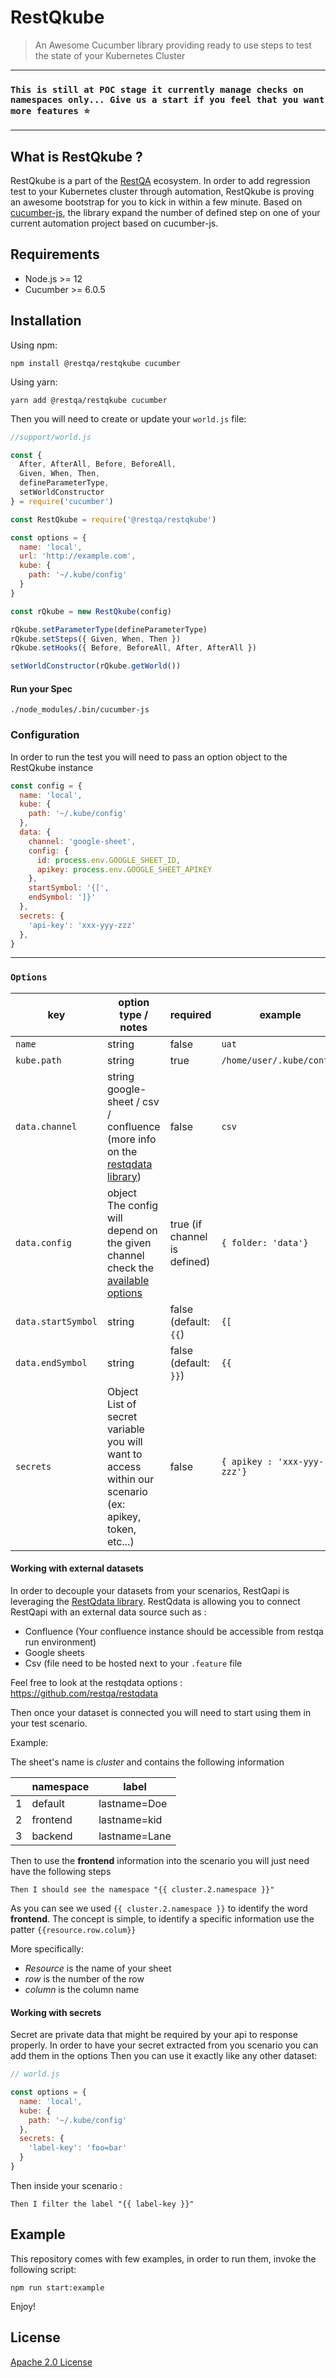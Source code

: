 # RestQkube

> An Awesome Cucumber library providing ready to use steps to test the state of your Kubernetes Cluster

---
### `This is still at POC stage it currently manage checks on namespaces only... Give us a start if you feel that you want more features ⭐️`
---

## What is RestQkube ?

RestQkube is a part of the [RestQA](https://restqa.io) ecosystem.
In order to add regression test to your Kubernetes cluster  through automation, RestQkube is proving an awesome bootstrap for you to kick in within a few minute.
Based on [cucumber-js](https://github.com/cucumber/cucumber-js), the library expand the number of defined step on one of your current automation project based on cucumber-js.

## Requirements

* Node.js >= 12
* Cucumber >= 6.0.5

## Installation

Using npm:

```
npm install @restqa/restqkube cucumber
```

Using yarn:

```
yarn add @restqa/restqkube cucumber
```

Then you will need to create or update your `world.js` file:

```js
//support/world.js

const {
  After, AfterAll, Before, BeforeAll,
  Given, When, Then,
  defineParameterType,
  setWorldConstructor
} = require('cucumber')

const RestQkube = require('@restqa/restqkube')

const options = {
  name: 'local',
  url: 'http://example.com',
  kube: {
    path: '~/.kube/config'
  }
}

const rQkube = new RestQkube(config)

rQkube.setParameterType(defineParameterType)
rQkube.setSteps({ Given, When, Then })
rQkube.setHooks({ Before, BeforeAll, After, AfterAll })

setWorldConstructor(rQkube.getWorld())
```

#### Run your Spec

```
./node_modules/.bin/cucumber-js
```

### Configuration

In order to run the test you will need to pass an option object to the RestQkube instance

```js
const config = {
  name: 'local',
  kube: {
    path: '~/.kube/config'
  },
  data: {
    channel: 'google-sheet',
    config: {
      id: process.env.GOOGLE_SHEET_ID,
      apikey: process.env.GOOGLE_SHEET_APIKEY
    },
    startSymbol: '{[',
    endSymbol: ']}'
  },
  secrets: {
    'api-key': 'xxx-yyy-zzz'
  },
}

```

-------------------------------

### `Options`

key | option type / notes | required | example
----|---------------------| -------- | -------
`name` | string | false | `uat`
`kube.path` | string | true | `/home/user/.kube/config`
`data.channel` | string <br /> google-sheet / csv / confluence (more info on the [restqdata library](https://github.com/restqa/restqdata)) | false | `csv`
`data.config` | object <br/> The config will depend on the given channel check the [available options](https://github.com/restqa/restqdata#options) | true (if channel is defined) | `{ folder: 'data'}`
`data.startSymbol` | string | false <br /> (default: `{{`) | `{[`
`data.endSymbol` | string | false <br /> (default: `}}`) |  `{{`
`secrets` | Object <br /> List of secret variable you will want to access within our scenario (ex: apikey, token, etc...) | false |  `{ apikey : 'xxx-yyy-zzz'}`

#### Working with external datasets

In order to decouple your datasets from your scenarios, RestQapi is leveraging the [RestQdata library](https://github.com/restqapi/restqdata).
RestQdata is allowing you to connect RestQapi with an external data source such as :

* Confluence (Your confluence instance should be accessible from restqa run environment)
* Google sheets
* Csv (file need to be hosted next to your `.feature` file

Feel free to look at the restqdata options : https://github.com/restqa/restqdata

Then once your dataset is connected you will need to start using them in your test scenario.

Example:

The sheet's name is *cluster* and contains the following information

|   | namespace | label             |
| --| --------- | ----------------- |
| 1 | default   | lastname=Doe      |
| 2 | frontend  | lastname=kid      |
| 3 | backend   | lastname=Lane     |

Then to use the **frontend** information into the scenario you will just need have the following steps

```gherkin
Then I should see the namespace "{{ cluster.2.namespace }}"
```

As you can see we used `{{ cluster.2.namespace }}` to identify the word **frontend**.
The concept is simple, to identify a specific information use the patter `{{resource.row.colum}}`

More specifically:

* *Resource* is the name of your sheet
* *row* is the number of the row
* *column* is the column name



#### Working with secrets

Secret are private data that might be required by your api to response properly.
In order to have your secret extracted from you scenario you can add them in the options
Then you can use it exactly like any other dataset:

```js
// world.js

const options = {
  name: 'local',
  kube: {
    path: '~/.kube/config'
  },
  secrets: {
    'label-key': 'foo=bar'
  }
}
```

Then inside your scenario : 

```gherkin
Then I filter the label "{{ label-key }}"
```


## Example

This repository comes with few examples, in order to run them, invoke the following script:

```
npm run start:example
```


Enjoy!

## License

[Apache 2.0 License](./LICENSE)
